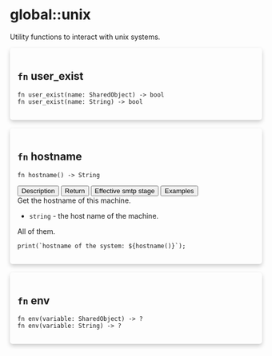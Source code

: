 # global::unix

Utility functions to interact with unix systems.


<div markdown="span" style='box-shadow: 0 4px 8px 0 rgba(0,0,0,0.2); padding: 15px; border-radius: 5px;'>

<h2 class="func-name"> <code>fn</code> user_exist </h2>

```rust,ignore
fn user_exist(name: SharedObject) -> bool
fn user_exist(name: String) -> bool
```

</div>
</br>

<div markdown="span" style='box-shadow: 0 4px 8px 0 rgba(0,0,0,0.2); padding: 15px; border-radius: 5px;'>

<h2 class="func-name"> <code>fn</code> hostname </h2>

```rust,ignore
fn hostname() -> String
```

<div class="tab">
    <button
    group="hostname"
    id="link-hostname-description"
    class="tablinks active"
    onclick="openTab(event, 'hostname', 'description')">
        Description
    </button>
    <button
    group="hostname"
    id="link-hostname-Return"
    class="tablinks"
    onclick="openTab(event, 'hostname', 'Return')">
        Return
    </button>
    <button
    group="hostname"
    id="link-hostname-Effective smtp stage"
    class="tablinks"
    onclick="openTab(event, 'hostname', 'Effective smtp stage')">
        Effective smtp stage
    </button>
    <button
    group="hostname"
    id="link-hostname-Examples"
    class="tablinks"
    onclick="openTab(event, 'hostname', 'Examples')">
        Examples
    </button></div>

<div group="hostname" id="hostname-description" style="display: block;" markdown="span" class="tabcontent">
Get the hostname of this machine.


</div>

<div group="hostname" id="hostname-Return" class="tabcontent">

* `string` - the host name of the machine.


</div>

<div group="hostname" id="hostname-Effective smtp stage" class="tabcontent">

All of them.


</div>

<div group="hostname" id="hostname-Examples" class="tabcontent">

```
print(`hostname of the system: ${hostname()}`);
```
</div>

</div>
</br>

<div markdown="span" style='box-shadow: 0 4px 8px 0 rgba(0,0,0,0.2); padding: 15px; border-radius: 5px;'>

<h2 class="func-name"> <code>fn</code> env </h2>

```rust,ignore
fn env(variable: SharedObject) -> ?
fn env(variable: String) -> ?
```

</div>
</br>
